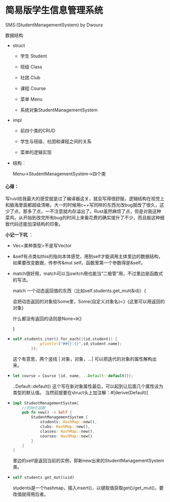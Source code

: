 # 简易版学生信息管理系统

SMS:(StudentManagementSystem) by Dwoura



数据结构

+ struct
  
  + 学生 Student
  
  + 班级 Class
  
  + 社团 Club
  
  + 课程 Course
  
  + 菜单 Menu
  
  + 系统对象StudentManagementSystem

+ impl
  
  + 前四个类的CRUD
  
  + 学生与班级、社团和课程之间的关系
  
  + 菜单的逻辑实现

+ 结构：
  
  Menu->StudentManagementSystem->四个类



#### 心得：

写rust给我最大的感受就是过了编译器这关，就会写得很舒服，逻辑结构在视觉上和脑海里面都超级清晰。大一的时候用c++写同样的东西光改bug就改了很久，这少了点，那多了点，一不注意就内存溢出了。Rust虽然麻烦了点，但是对我这种菜鸡，从开始到改完所有bug的时间上来看花费的确实提升了不少，而且敲这种细致代码还能加深结构的印象。



**小记一下坑** ：

+ Vec<某种类型>不是写Vector

+ &self有点类似this的指向本体感觉，用到self才能调用主体里边的数据结构，如果要改变数据，传参传&mut self。函数里第一个参数得是&self。

+ match很好用，match可以当switch用也能当“二极管”用，不过里边是函数式的写法。
  
  match 一个动态返回值的东西（比如self.students.get_mut(&id)）{
  
    会把动态返回的对象给Some里，Some(自定义对象名)=》{这里可以用返回的对象}
  
    什么都没有返回的话则是None=》{}
  
  }

+ ```rust
  self.students.iter().for_each(|(id,student)| {
              println!("##{}:{}",id,student.name);
          });
  ```
  
  这个有意思，两个竖线 | 对象，对象，...| 可以把迭代的对象的属性解构出来。

+ ```rust
  let course = Course {id, name, ..Default::default()};
  ```
  
  ..Default::default() 这个写在新对象属性最后，可以起到让后面几个属性设为类型的默认值。 当然前提要在struct头上加注解：#[derive(Default)]

+ ```rust
  impl StudentManagementSystem{
      //初始化函数
      pub fn new() -> Self {
          StudentManagementSystem {
              students: HashMap::new(),
              clubs: HashMap::new(),
              classes: HashMap::new(),
              courses: HashMap::new()
          }
      }
  }
  ```
  
  里边的self是返回当前的实例，即新new出来的StudentManagementSystem类。

+ ```rust
  self.students.get_mut(&sid)
  ```
  
  students是一个hashmap，插入insert()，以键取值获取get()/get_mut()，要改值就得用后者。
  
  
